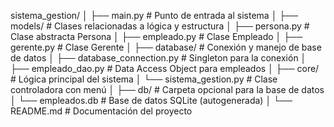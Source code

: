 sistema_gestion/
│
├── main.py                          # Punto de entrada al sistema
│
├── models/                          # Clases relacionadas a lógica y estructura
│   ├── persona.py                   # Clase abstracta Persona
│   ├── empleado.py                  # Clase Empleado
│   ├── gerente.py                   # Clase Gerente
│
├── database/                        # Conexión y manejo de base de datos
│   ├── database_connection.py       # Singleton para la conexión
│   ├── empleado_dao.py              # Data Access Object para empleados
│
├── core/                            # Lógica principal del sistema
│   └── sistema_gestion.py           # Clase controladora con menú
│
├── db/                              # Carpeta opcional para la base de datos
│   └── empleados.db                 # Base de datos SQLite (autogenerada)
│
└── README.md                        # Documentación del proyecto
